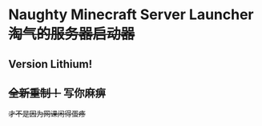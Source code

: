 # Naughty Minecraft Server Launcher ~~淘气的服务器启动器~~
## Version Lithium!
## ~~全新重制！~~ 写你麻痹

~~才不是因为网课闲得蛋疼~~
